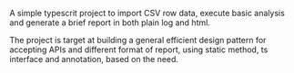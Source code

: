 A simple typescrit project to import CSV row data, execute basic analysis and generate a brief report in both plain log and html.

The project is target at building a general efficient design pattern for accepting APIs and different format of report, using static method, ts interface and annotation, based on the need.
